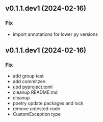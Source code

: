 ## v0.1.1.dev1 (2024-02-16)

### Fix

- import annotations for lower py versions

## v0.1.1.dev1 (2024-02-16)

### Fix

- add group test
- add commitzen
- upd pyproject.toml
- cleanup README.md
- cleanup
- poetry update packages and lock
- remove untested code
- CustomException type
